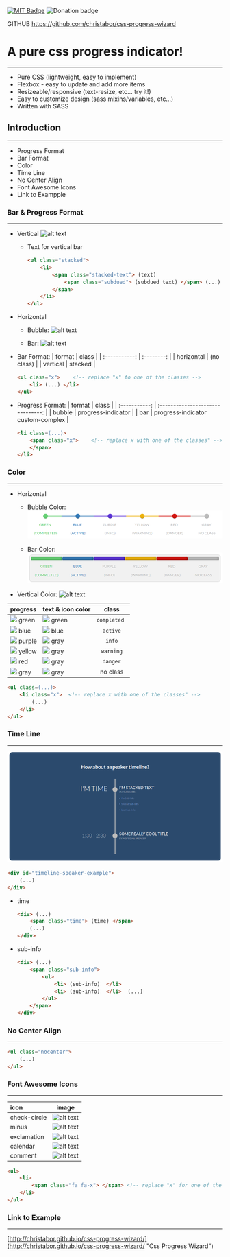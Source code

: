 [![MIT Badge](http://img.shields.io/badge/license-MIT-blue.svg)](https://raw.githubusercontent.com/christabor/css-progress-wizard/master/LICENSE)
![Donation badge](https://img.shields.io/gratipay/christabor.svg)

GITHUB https://github.com/christabor/css-progress-wizard

# A pure css progress indicator!
---
* Pure CSS (lightweight, easy to implement)
* Flexbox - easy to update and add more items
* Resizeable/responsive (text-resize, etc... try it!)
* Easy to customize design (sass mixins/variables, etc...)
* Written with SASS


## Introduction
---
* Progress Format
* Bar Format
* Color
* Time Line
* No Center Align
* Font Awesome Icons
* Link to Exampple


### Bar & Progress Format
---
* Vertical
![alt text](https://github.com/maico910/css-progress-wizard/blob/maico910-patch-1/screenshots/VerticalBarExample.png?raw=true)
    - Text for vertical bar
        ```html
        <ul class="stacked">
            <li>
                <span class="stacked-text"> (text)
                    <span class="subdued"> (subdued text) </span> (...)
                </span>
            </li>
        </ul>
        ```
* Horizontal
    * Bubble:
    ![alt text](https://github.com/maico910/css-progress-wizard/blob/maico910-patch-1/screenshots/BubbleExample.png?raw=true "Bubble")

    * Bar:
    ![alt text](https://github.com/maico910/css-progress-wizard/blob/maico910-patch-1/screenshots/BarExample.png?raw=true "Bar")

* Bar Format:
    |     format    |    class   |
   | :-----------: | :--------: |
   |  horizontal   | (no class) |
   |   vertical    |   stacked  |
    ```html
    <ul class="x">    <!-- replace "x" to one of the classes -->
        <li> (...) </li>
    </ul>
    ```


* Progress Format:
    |     format    |              class                |
   | :-----------:  | :-------------------------------: |
   |     bubble    |         progress-indicator        |
   |      bar      | progress-indicator custom-complex |
    ```html
    <li class=(...)>
        <span class="x">    <!-- replace x with one of the classes" -->
        </span>
    </li>
    ```


### Color
---

* Horizontal
    * Bubble Color:
![alt text](https://github.com/maico910/css-progress-wizard/blob/maico910-patch-1/screenshots/BubbleColor.png?raw=true)

    * Bar Color:
![alt text](https://github.com/maico910/css-progress-wizard/blob/maico910-patch-1/screenshots/BarColor.png?raw=true)

* Vertical Color:
![alt text](https://github.com/maico910/css-progress-wizard/blob/maico910-patch-1/screenshots/VerticalBarColor.png?raw=true)

 |                           progress                        |                    text & icon color                    |        class        |
   | :-------------------------------------------------------- | :-------------------------------------------------------- | :------------------:|
   |  ![](https://placehold.it/15/65d074/000000?text=+)  green |  ![](https://placehold.it/15/65d074/000000?text=+)  green |    `completed `     |
   |  ![](https://placehold.it/15/337AB7/000000?text=+)  blue  |  ![](https://placehold.it/15/337AB7/000000?text=+)  blue  |      `active`       |
   |  ![](https://placehold.it/15/5b32d6/000000?text=+) purple |  ![](https://placehold.it/15/bbb/000000?text=+)     gray  |       `info`        |
   |  ![](https://placehold.it/15/edb10a/000000?text=+) yellow |  ![](https://placehold.it/15/bbb/000000?text=+)     gray  |      `warning`      |
   |  ![](https://placehold.it/15/d3140f/000000?text=+)  red   |  ![](https://placehold.it/15/bbb/000000?text=+)     gray  |      `danger`       |
   |  ![](https://placehold.it/15/bbb/000000?text=+)     gray  |  ![](https://placehold.it/15/bbb/000000?text=+)     gray  |      no class       |

```html
<ul class=(...)>  
    <li class="x">  <!-- replace x with one of the classes" -->
        (...)
    </li>
</ul>
```

### Time Line
---
![alt text](https://github.com/maico910/css-progress-wizard/blob/maico910-patch-1/screenshots/TimeLine.png?raw=true)
```html
<div id="timeline-speaker-example">
    (...)
</div>
```
- time
    ```html
    <div> (...)
        <span class="time"> (time) </span>
        (...)
    </div>
    ```

- sub-info
    ```html
    <div> (...)
        <span class="sub-info">
            <ul>
                <li> (sub-info)  </li>
                <li> (sub-info)  </li>  (...)
            </ul>
        </span>
    </div>
    ```    

### No Center Align
---
```html
<ul class="nocenter">
    (...)
</ul>
```

### Font Awesome Icons
---
   |     icon     |                                                               image                                                                |
   | :----------- | :--------------------------------------------------------------------------------------------------------------------------------: |
   | check-circle | ![alt text](https://raw.githubusercontent.com/maico910/css-progress-wizard/maico910-patch-1/icons/check-circle.png "check-circle") |
   |    minus     | ![alt text](https://raw.githubusercontent.com/maico910/css-progress-wizard/maico910-patch-1/icons/minus.png "minus")               |
   |  exclamation | ![alt text](https://raw.githubusercontent.com/maico910/css-progress-wizard/maico910-patch-1/icons/exclamation.png "minus")         |
   |   calendar   | ![alt text](https://raw.githubusercontent.com/maico910/css-progress-wizard/maico910-patch-1/icons/calendar.png "Calendar")         |
   |    comment   | ![alt text](https://raw.githubusercontent.com/maico910/css-progress-wizard/maico910-patch-1/icons/comment.png "comment")           |

```html
<ul>
    <li>
        <span class="fa fa-x"> </span> <!-- replace "x" for one of the classes -->
    </li>
</ul>
```


### Link to Example
---
[http://christabor.github.io/css-progress-wizard/](http://christabor.github.io/css-progress-wizard/ "Css Progress Wizard")

